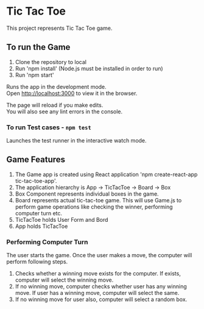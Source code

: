 # Tic Tac Toe

This project represents Tic Tac Toe game.

## To run the Game

1. Clone the repository to local
2. Run 'npm install' (Node.js must be installed in order to run)
3. Run 'npm start'

Runs the app in the development mode.<br>
Open [http://localhost:3000](http://localhost:3000) to view it in the browser.

The page will reload if you make edits.<br>
You will also see any lint errors in the console.

### To run Test cases -  `npm test`

Launches the test runner in the interactive watch mode.<br>

## Game Features

1. The Game app is created using React application 'npm create-react-app tic-tac-toe-app'.
2. The application hierarchy is App -> TicTacToe -> Board -> Box
3. Box Component represents individual boxes in the game.
4. Board represents actual tic-tac-toe game. This will use Game.js to perform game operations like checking the winner, performing computer turn etc.
5. TicTacToe holds User Form and Bord
6. App holds TicTacToe

### Performing Computer Turn

The user starts the game. Once the user makes a move, the computer will perform following steps.

1. Checks whether a winning move exists for the computer. If exists, computer will select the winning move.
2. If no winning move, computer checks whether user has any winning move. If user has a winning move, computer will select the same.
3. If no winning move for user also, computer will select a random box.

